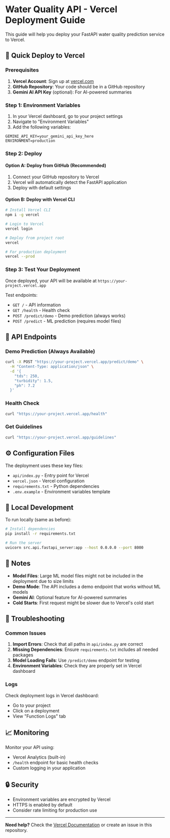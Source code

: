 # Water Quality API - Vercel Deployment Guide

This guide will help you deploy your FastAPI water quality prediction service to Vercel.

## 🚀 Quick Deploy to Vercel

### Prerequisites

1. **Vercel Account**: Sign up at [vercel.com](https://vercel.com)
2. **GitHub Repository**: Your code should be in a GitHub repository
3. **Gemini AI API Key** (optional): For AI-powered summaries

### Step 1: Environment Variables

1. In your Vercel dashboard, go to your project settings
2. Navigate to "Environment Variables"
3. Add the following variables:

```
GEMINI_API_KEY=your_gemini_api_key_here
ENVIRONMENT=production
```

### Step 2: Deploy

#### Option A: Deploy from GitHub (Recommended)

1. Connect your GitHub repository to Vercel
2. Vercel will automatically detect the FastAPI application
3. Deploy with default settings

#### Option B: Deploy with Vercel CLI

```bash
# Install Vercel CLI
npm i -g vercel

# Login to Vercel
vercel login

# Deploy from project root
vercel

# For production deployment
vercel --prod
```

### Step 3: Test Your Deployment

Once deployed, your API will be available at `https://your-project.vercel.app`

Test endpoints:
- `GET /` - API information
- `GET /health` - Health check
- `POST /predict/demo` - Demo prediction (always works)
- `POST /predict` - ML prediction (requires model files)

## 📡 API Endpoints

### Demo Prediction (Always Available)
```bash
curl -X POST "https://your-project.vercel.app/predict/demo" \
  -H "Content-Type: application/json" \
  -d '{
    "tds": 250,
    "turbidity": 1.5,
    "ph": 7.2
  }'
```

### Health Check
```bash
curl "https://your-project.vercel.app/health"
```

### Get Guidelines
```bash
curl "https://your-project.vercel.app/guidelines"
```

## ⚙️ Configuration Files

The deployment uses these key files:

- `api/index.py` - Entry point for Vercel
- `vercel.json` - Vercel configuration
- `requirements.txt` - Python dependencies
- `.env.example` - Environment variables template

## 🔧 Local Development

To run locally (same as before):

```bash
# Install dependencies
pip install -r requirements.txt

# Run the server
uvicorn src.api.fastapi_server:app --host 0.0.0.0 --port 8000
```

## 📝 Notes

- **Model Files**: Large ML model files might not be included in the deployment due to size limits
- **Demo Mode**: The API includes a demo endpoint that works without ML models
- **Gemini AI**: Optional feature for AI-powered summaries
- **Cold Starts**: First request might be slower due to Vercel's cold start

## 🐛 Troubleshooting

### Common Issues

1. **Import Errors**: Check that all paths in `api/index.py` are correct
2. **Missing Dependencies**: Ensure `requirements.txt` includes all needed packages
3. **Model Loading Fails**: Use `/predict/demo` endpoint for testing
4. **Environment Variables**: Check they are properly set in Vercel dashboard

### Logs

Check deployment logs in Vercel dashboard:
- Go to your project
- Click on a deployment
- View "Function Logs" tab

## 📈 Monitoring

Monitor your API using:
- Vercel Analytics (built-in)
- `/health` endpoint for basic health checks
- Custom logging in your application

## 🔒 Security

- Environment variables are encrypted by Vercel
- HTTPS is enabled by default
- Consider rate limiting for production use

---

**Need help?** Check the [Vercel Documentation](https://vercel.com/docs) or create an issue in this repository.
